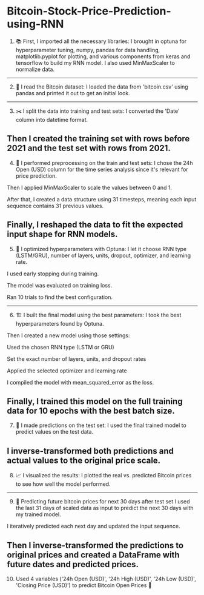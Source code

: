 # Bitcoin-Stock-Price-Prediction-using-RNN

1. 📚 First, I imported all the necessary libraries:
I brought in optuna for hyperparameter tuning, numpy, pandas for data handling, matplotlib.pyplot for plotting, and various components from keras and tensorflow to build my RNN model. I also used MinMaxScaler to normalize data.
---------------------------------------------------
2. 📂 I read the Bitcoin dataset:
I loaded the data from 'bitcoin.csv' using pandas and printed it out to get an initial look.
---------------------------------------------------
3. ✂️ I split the data into training and test sets:
I converted the 'Date' column into datetime format.

Then I created the training set with rows before 2021 and the test set with rows from 2021.
---------------------------------------------------
4. 🧹 I performed preprocessing on the train and test sets:
I chose the 24h Open (USD) column for the time series analysis since it's relevant for price prediction.

Then I applied MinMaxScaler to scale the values between 0 and 1.

After that, I created a data structure using 31 timesteps, meaning each input sequence contains 31 previous values.

Finally, I reshaped the data to fit the expected input shape for RNN models.
----------------------------------------------------
5. 🧪 I optimized hyperparameters with Optuna:
I let it choose RNN type (LSTM/GRU), number of layers, units, dropout, optimizer, and learning rate.

I used early stopping during training.

The model was evaluated on training loss.

Ran 10 trials to find the best configuration.

--------------------------------------------------------
6. 🏗️ I built the final model using the best parameters:
I took the best hyperparameters found by Optuna.

Then I created a new model using those settings:

Used the chosen RNN type (LSTM or GRU)

Set the exact number of layers, units, and dropout rates

Applied the selected optimizer and learning rate

I compiled the model with mean_squared_error as the loss.

Finally, I trained this model on the full training data for 10 epochs with the best batch size.
---------------------------------------------------------
7. 🔮 I made predictions on the test set:
I used the final trained model to predict values on the test data.

I inverse-transformed both predictions and actual values to the original price scale.
---------------------------------------------------------
8. 📈 I visualized the results:
I plotted the real vs. predicted Bitcoin prices to see how well the model performed.
----------------------------------------------------------

9. 🔮 Predicting future bitcoin prices for next 30 days after test set
I used the last 31 days of scaled data as input to predict the next 30 days with my trained model.

I iteratively predicted each next day and updated the input sequence.

Then I inverse-transformed the predictions to original prices and created a DataFrame with future dates and predicted prices.
------------------------------------------------------------
10. Used 4 variables ('24h Open (USD)', '24h High (USD)', '24h Low (USD)', 'Closing Price (USD)') to predict Bitcoin Open Prices 🔮
